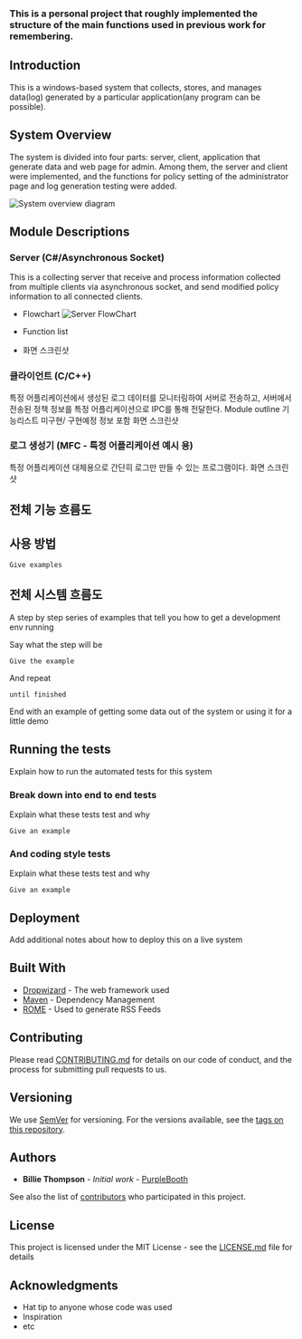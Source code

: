 ### This is a personal project that roughly implemented the structure of the main functions used in previous work for remembering.

## Introduction
This is a windows-based system that collects, stores, and manages data(log) generated by a particular application(any program can be possible).


## System Overview

The system is divided into four parts: server, client, application that generate data and web page for admin. Among them, the server and client were implemented, and the functions for policy setting of the administrator page and log generation testing were added.

![System overview diagram](https://user-images.githubusercontent.com/67772643/86521595-08db2800-be21-11ea-89a8-41a1d208ae07.png)


## Module Descriptions

### Server (C#/Asynchronous Socket)

This is a collecting server that receive and process information collected from multiple clients via asynchronous socket, and send modified policy information to all connected clients.

* Flowchart
![Server FlowChart](https://user-images.githubusercontent.com/67772643/86521610-227c6f80-be21-11ea-89a5-cc3a67d95a7d.png)

* Function list

* 화면 스크린샷

### 클라이언트 (C/C++)

특정 어플리케이션에서 생성된 로그 데이터를 모니터링하여 서버로 전송하고, 서버에서 전송된 정책 정보를 특정 어플리케이션으로 IPC를 통해 전달한다.
Module outline
기능리스트 미구현/ 구현예정 정보 포함
화면 스크린샷

### 로그 생성기 (MFC - 특정 어플리케이션 예시 용)
특정 어플리케이션 대체용으로 간단히 로그만 만들 수 있는 프로그램이다.
화면 스크린샷

## 전체 기능 흐름도

## 사용 방법


```
Give examples
```

## 전체 시스템 흐름도

A step by step series of examples that tell you how to get a development env running

Say what the step will be





```
Give the example
```

And repeat

```
until finished
```

End with an example of getting some data out of the system or using it for a little demo

## Running the tests

Explain how to run the automated tests for this system

### Break down into end to end tests

Explain what these tests test and why

```
Give an example
```

### And coding style tests

Explain what these tests test and why

```
Give an example
```

## Deployment

Add additional notes about how to deploy this on a live system

## Built With

* [Dropwizard](http://www.dropwizard.io/1.0.2/docs/) - The web framework used
* [Maven](https://maven.apache.org/) - Dependency Management
* [ROME](https://rometools.github.io/rome/) - Used to generate RSS Feeds

## Contributing

Please read [CONTRIBUTING.md](https://gist.github.com/PurpleBooth/b24679402957c63ec426) for details on our code of conduct, and the process for submitting pull requests to us.

## Versioning

We use [SemVer](http://semver.org/) for versioning. For the versions available, see the [tags on this repository](https://github.com/your/project/tags). 

## Authors

* **Billie Thompson** - *Initial work* - [PurpleBooth](https://github.com/PurpleBooth)

See also the list of [contributors](https://github.com/your/project/contributors) who participated in this project.

## License

This project is licensed under the MIT License - see the [LICENSE.md](LICENSE.md) file for details

## Acknowledgments

* Hat tip to anyone whose code was used
* Inspiration
* etc

